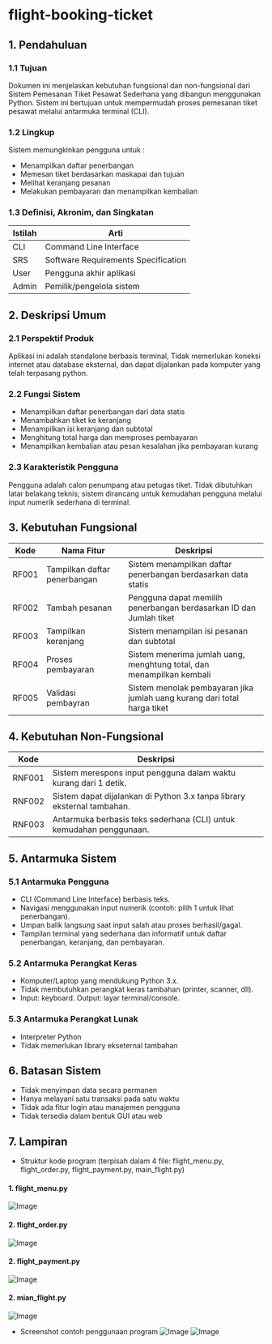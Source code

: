 # flight-booking-ticket
## 1. Pendahuluan
### 1.1 Tujuan
Dokumen ini menjelaskan kebutuhan fungsional dan non-fungsional dari Sistem Pemesanan Tiket Pesawat Sederhana yang dibangun menggunakan Python. Sistem ini bertujuan untuk mempermudah proses pemesanan tiket pesawat melalui antarmuka terminal (CLI).
### 1.2 Lingkup
Sistem memungkinkan pengguna untuk :
* Menampilkan daftar penerbangan
* Memesan tiket berdasarkan maskapai dan tujuan
* Melihat keranjang pesanan
* Melakukan pembayaran dan menampilkan kembalian
### 1.3 Definisi, Akronim, dan Singkatan
| Istilah | Arti                               |
----------|------------------------------------|
| CLI	    |Command Line Interface              |
| SRS	    |Software Requirements Specification |
| User	  | Pengguna akhir aplikasi            |
| Admin	  | Pemilik/pengelola sistem           |
## 2. Deskripsi Umum
### 2.1 Perspektif Produk
Aplikasi ini adalah standalone berbasis terminal, Tidak memerlukan koneksi internet atau database eksternal, dan dapat dijalankan pada komputer yang telah terpasang python.
### 2.2 Fungsi Sistem
* Menampilkan daftar penerbangan dari data statis
* Menambahkan tiket ke keranjang
* Menampilkan isi keranjang dan subtotal
* Menghitung total harga dan memproses pembayaran
* Menampilkan kembalian atau pesan kesalahan jika pembayaran kurang
### 2.3 Karakteristik Pengguna
Pengguna adalah calon penumpang atau petugas tiket. Tidak dibutuhkan latar belakang teknis; sistem dirancang untuk kemudahan pengguna melalui input numerik sederhana di terminal.
## 3. Kebutuhan Fungsional
|  Kode  | Nama Fitur                   | Deskripsi                                                                |
|--------|------------------------------|--------------------------------------------------------------------------|
| RF001  | Tampilkan daftar penerbangan | Sistem menampilkan daftar penerbangan berdasarkan data statis            |
| RF002  | Tambah pesanan               | Pengguna dapat memilih penerbangan berdasarkan ID dan Jumlah tiket       |
| RF003  | Tampilkan keranjang          | Sistem menampilan isi pesanan dan subtotal                               |
| RF004  | Proses pembayaran            | Sistem menerima jumlah uang, menghtung total, dan menampilkan kembali    |
| RF005  | Validasi pembayran           | Sistem menolak pembayaran jika jumlah uang kurang dari total harga tiket |
## 4. Kebutuhan Non-Fungsional
| Kode   | Deskripsi                                                                 |
|--------|---------------------------------------------------------------------------|
| RNF001 | Sistem merespons input pengguna dalam waktu kurang dari 1 detik.         |
| RNF002 | Sistem dapat dijalankan di Python 3.x tanpa library eksternal tambahan.  |
| RNF003 | Antarmuka berbasis teks sederhana (CLI) untuk kemudahan penggunaan.      |
## 5. Antarmuka Sistem
### 5.1 Antarmuka Pengguna
* CLI (Command Line Interface) berbasis teks.
* Navigasi menggunakan input numerik (contoh: pilih 1 untuk lihat penerbangan).
* Umpan balik langsung saat input salah atau proses berhasil/gagal.
* Tampilan terminal yang sederhana dan informatif untuk daftar penerbangan, keranjang, dan pembayaran.
### 5.2 Antarmuka Perangkat Keras
* Komputer/Laptop yang mendukung Python 3.x.
* Tidak membutuhkan perangkat keras tambahan (printer, scanner, dll).
* Input: keyboard. Output: layar terminal/console.
### 5.3 Antarmuka Perangkat Lunak
* Interpreter Python
* Tidak memerlukan library ekseternal tambahan
## 6. Batasan Sistem
* Tidak menyimpan data secara permanen
* Hanya melayani satu transaksi pada satu waktu
* Tidak ada fitur login atau manajemen pengguna
* Tidak tersedia dalam bentuk GUI atau web
## 7. Lampiran
* Struktur kode program (terpisah dalam 4 file: flight_menu.py, flight_order.py, flight_payment.py, main_flight.py)
#### 1. flight_menu.py
  ![Image](https://github.com/user-attachments/assets/5a8542ef-80a6-49d8-ada1-1cb0a57837fc)
#### 2. flight_order.py
![Image](https://github.com/user-attachments/assets/d3869c8f-959e-48b0-adc5-679ff7cfc274)
#### 2. flight_payment.py
![Image](https://github.com/user-attachments/assets/c290f591-bedf-4696-996f-bb1489dd4b7a)
#### 2. mian_flight.py
![Image](https://github.com/user-attachments/assets/afc2ef88-1f54-4f22-bf57-06e0d8b827c7)

* Screenshot contoh penggunaan program
![Image](https://github.com/user-attachments/assets/0002555a-b5d5-49ca-9fea-c1ce02d275ac)
![Image](https://github.com/user-attachments/assets/4a1f8f52-79c3-4a66-97c2-13fc4d89a747)

